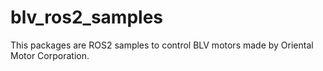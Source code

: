 # blv_ros2_samples
This packages are ROS2 samples to control BLV motors made by Oriental Motor Corporation. 
